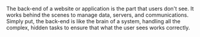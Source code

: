 The back-end of a website or application is the part that users don't see. It works behind the scenes to manage data, servers, and communications. Simply put, the back-end is like the brain of a system, handling all the complex, hidden tasks to ensure that what the user sees works correctly.
